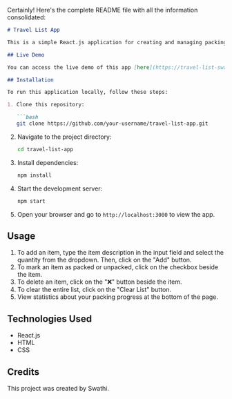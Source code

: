 Certainly! Here's the complete README file with all the information consolidated:

```markdown
# Travel List App

This is a simple React.js application for creating and managing packing lists for trips. Users can add items they need for their trips, mark them as packed or unpacked, delete items, and view statistics about their packing progress.

## Live Demo

You can access the live demo of this app [here](https://travel-list-swathi.netlify.app/).

## Installation

To run this application locally, follow these steps:

1. Clone this repository:

   ```bash
   git clone https://github.com/your-username/travel-list-app.git
   ```

2. Navigate to the project directory:

   ```bash
   cd travel-list-app
   ```

3. Install dependencies:

   ```bash
   npm install
   ```

4. Start the development server:

   ```bash
   npm start
   ```

5. Open your browser and go to `http://localhost:3000` to view the app.

## Usage

1. To add an item, type the item description in the input field and select the quantity from the dropdown. Then, click on the "Add" button.
2. To mark an item as packed or unpacked, click on the checkbox beside the item.
3. To delete an item, click on the "❌" button beside the item.
4. To clear the entire list, click on the "Clear List" button.
5. View statistics about your packing progress at the bottom of the page.

## Technologies Used

- React.js
- HTML
- CSS

## Credits

This project was created by Swathi.
